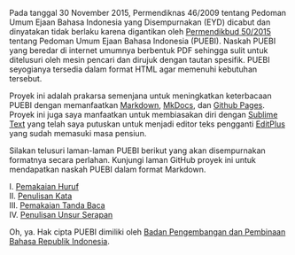 Pada tanggal 30 November 2015, Permendiknas 46/2009 tentang Pedoman Umum Ejaan Bahasa Indonesia yang Disempurnakan (EYD) dicabut dan dinyatakan tidak berlaku karena digantikan oleh [Permendikbud 50/2015](https://upload.wikimedia.org/wikipedia/commons/3/33/Peraturan_Menteri_Pendidikan_dan_Kebudayaan_Nomor_50_Tahun_2015_tentang_Pedoman_Umum_Ejaan_Bahasa_Indonesia.pdf) tentang Pedoman Umum Ejaan Bahasa Indonesia (PUEBI). Naskah PUEBI yang beredar di internet umumnya berbentuk PDF sehingga sulit untuk ditelusuri oleh mesin pencari dan dirujuk dengan tautan spesifik. PUEBI seyogianya tersedia dalam format HTML agar memenuhi kebutuhan tersebut.

Proyek ini adalah prakarsa semenjana untuk meningkatkan keterbacaan PUEBI dengan memanfaatkan [Markdown](http://daringfireball.net/projects/markdown/), [MkDocs](http://www.mkdocs.org/), dan [Github Pages](https://pages.github.com/). Proyek ini juga saya manfaatkan untuk membiasakan diri dengan [Sublime Text](https://www.sublimetext.com/) yang telah saya putuskan untuk menjadi editor teks pengganti [EditPlus](https://www.editplus.com/) yang sudah memasuki masa pensiun.

Silakan telusuri laman-laman PUEBI berikut yang akan disempurnakan formatnya secara perlahan. Kunjungi laman GitHub proyek ini untuk mendapatkan naskah PUEBI dalam format Markdown.

I. [Pemakaian Huruf](pemakaian-huruf)  
II. [Penulisan Kata](penulisan-kata)  
III. [Pemakaian Tanda Baca](pemakaian-tanda-baca)  
IV. [Penulisan Unsur Serapan](penulisan-unsur-serapan)  

Oh, ya. Hak cipta PUEBI dimiliki oleh [Badan Pengembangan dan Pembinaan Bahasa Republik Indonesia](http://badanbahasa.kemdikbud.go.id/).

<!-- attention, caution, danger, error, hint, important, note, tip, warning ->
